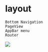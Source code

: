 # layout

```
Bottom Navigation
PageView
AppBar menu
Router
```

![](https://github.com/pjt3591oo/flutter-layout-sample/blob/master/demo.gif)
